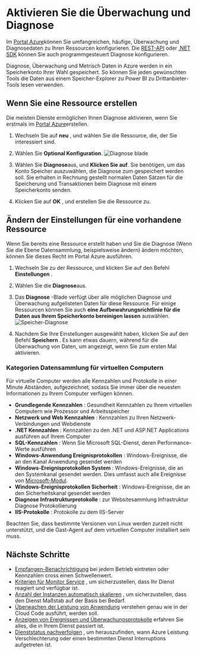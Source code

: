 <properties
    pageTitle="Überwachung aktivieren und Diagnose in Microsoft Azure | Microsoft Azure "
    description="Informationen Sie zum Einrichten der Diagnose für Ressourcen in Azure."
    authors="rboucher"
    manager="carolz"
    editor=""
    services="monitoring-and-diagnostics"
    documentationCenter="monitoring-and-diagnostics"/>

<tags
    ms.service="monitoring-and-diagnostics"
    ms.workload="na"
    ms.tgt_pltfrm="na"
    ms.devlang="na"
    ms.topic="article"
    ms.date="09/08/2015"
    ms.author="robb"/>

# <a name="enable-monitoring-and-diagnostics"></a>Aktivieren Sie die Überwachung und Diagnose

Im [Portal Azure](https://portal.azure.com)können Sie umfangreichen, häufige, Überwachung und Diagnosedaten zu Ihren Ressourcen konfigurieren. Die [REST-API](https://msdn.microsoft.com/library/azure/dn931932.aspx) oder [.NET SDK](https://www.nuget.org/packages/Microsoft.Azure.Insights/) können Sie auch programmgesteuert Diagnose konfigurieren.

Diagnose, Überwachung und Metrisch Daten in Azure werden in ein Speicherkonto Ihrer Wahl gespeichert. So können Sie jeden gewünschten Tools die Daten aus einem Speicher-Explorer zu Power BI zu Drittanbieter-Tools lesen verwenden.

## <a name="when-you-create-a-resource"></a>Wenn Sie eine Ressource erstellen

Die meisten Dienste ermöglichen Ihnen Diagnose aktivieren, wenn Sie erstmals im [Portal Azure](https://portal.azure.com)erstellen.

1. Wechseln Sie auf **neu** , und wählen Sie die Ressource, die, der Sie interessiert sind.

2. Wählen Sie **Optional Konfiguration**.
    ![Diagnose blade](./media/insights-how-to-use-diagnostics/Insights_CreateTime.png)

3. Wählen Sie **Diagnose**aus, und **Klicken Sie auf**. Sie benötigen, um das Konto Speicher auszuwählen, die Diagnose zum gespeichert werden soll. Sie erhalten in Rechnung gestellt normalen Daten Sätzen für die Speicherung und Transaktionen beim Diagnose mit einem Speicherkonto senden.

4. Klicken Sie auf **OK** , und erstellen Sie die Ressource zu.

## <a name="change-settings-for-an-existing-resource"></a>Ändern der Einstellungen für eine vorhandene Ressource

Wenn Sie bereits eine Ressource erstellt haben und Sie die Diagnose (Wenn Sie die Ebene Datensammlung, beispielsweise ändern) ändern möchten, können Sie dieses Recht im Portal Azure ausführen.

1. Wechseln Sie zu der Ressource, und klicken Sie auf den Befehl **Einstellungen** .

2. Wählen Sie die **Diagnose**aus.

3. Das **Diagnose** -Blade verfügt über alle möglichen Diagnose und Überwachung aufgelisteten Daten für diese Ressource. Für einige Ressourcen können Sie auch **eine Aufbewahrungsrichtlinie für die Daten aus Ihrem Speicherkonto bereinigen lassen** auswählen.
    ![Speicher-Diagnose](./media/insights-how-to-use-diagnostics/Insights_StorageDiagnostics.png)

4. Nachdem Sie Ihre Einstellungen ausgewählt haben, klicken Sie auf den Befehl **Speichern** . Es kann etwas dauern, während für die Überwachung von Daten, um angezeigt, wenn Sie zum ersten Mal aktivieren.

### <a name="categories-of-data-collection-for-virtual-machines"></a>Kategorien Datensammlung für virtuellen Computern
Für virtuelle Computer werden alle Kennzahlen und Protokolle in einer Minute Abständen, aufgezeichnet, sodass Sie immer über die neuesten Informationen zu Ihrem Computer verfügen können.

- **Grundlegende Kennzahlen** : Gesundheit Kennzahlen zu Ihrem virtuellen Computern wie Prozessor und Arbeitsspeicher
- **Netzwerk und Web Kennzahlen** : Kennzahlen zu Ihren Netzwerk-Verbindungen und Webdienste
- **.NET Kennzahlen** : Kennzahlen zu den .NET und ASP.NET Applications ausführen auf Ihrem Computer
- **SQL-Kennzahlen** : Wenn Sie Microsoft SQL-Dienst, deren Performance-Werte ausführen
- **Windows-Anwendung Ereignisprotokollen** : Windows-Ereignisse, die an den Kanal Anwendung gesendet werden
- **Windows-Ereignisprotokollen System** : Windows-Ereignisse, die an den Systemkanal gesendet werden. Dies umfasst auch alle Ereignisse von [Microsoft-Modul](http://go.microsoft.com/fwlink/?LinkID=404171&clcid=0x409).
- **Windows-Ereignisprotokollen Sicherheit** : Windows-Ereignisse, die an den Sicherheitskanal gesendet werden
- **Diagnose Infrastrukturprotokolle** : zur Websitesammlung Infrastruktur Diagnose Protokollierung
- **IIS-Protokolle** : Protokolle zu dem IIS-Server

Beachten Sie, dass bestimmte Versionen von Linux werden zurzeit nicht unterstützt, und die Gast-Agent auf dem virtuellen Computer installiert sein muss.

## <a name="next-steps"></a>Nächste Schritte

* [Empfangen-Benachrichtigung](insights-receive-alert-notifications.md) bei jedem Betrieb eintreten oder Kennzahlen cross einen Schwellenwert.
* [Kriterien für Monitor Service](insights-how-to-customize-monitoring.md) , um sicherzustellen, dass Ihr Dienst reagiert und verfügbar ist.
* [Anzahl der Instanzen automatisch skalieren](insights-how-to-scale.md) , um sicherzustellen, dass den Dienst Maßstab auf der Basis bei Bedarf.
* [Überwachen der Leistung von Anwendung](../application-insights/app-insights-azure-web-apps.md) verstehen genau wie in der Cloud Code ausführt, werden soll.
* [Anzeigen von Ereignissen und Überwachungsprotokolle](insights-debugging-with-events.md) erfahren Sie alles, die in Ihrem Dienst passiert ist.
* [Dienststatus nachverfolgen](insights-service-health.md) , um herauszufinden, wann Azure Leistung Verschlechterung oder einen bestimmten Dienst Interruptions aufgetreten ist.
